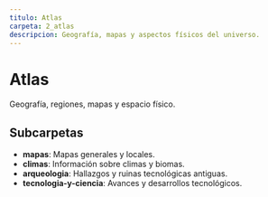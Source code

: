 ```yaml
---
titulo: Atlas
carpeta: 2_atlas
descripcion: Geografía, mapas y aspectos físicos del universo.
---
```


# Atlas

Geografía, regiones, mapas y espacio físico.

## Subcarpetas
- **mapas**: Mapas generales y locales.
- **climas**: Información sobre climas y biomas.
- **arqueologia**: Hallazgos y ruinas tecnológicas antiguas.
- **tecnologia-y-ciencia**: Avances y desarrollos tecnológicos. 